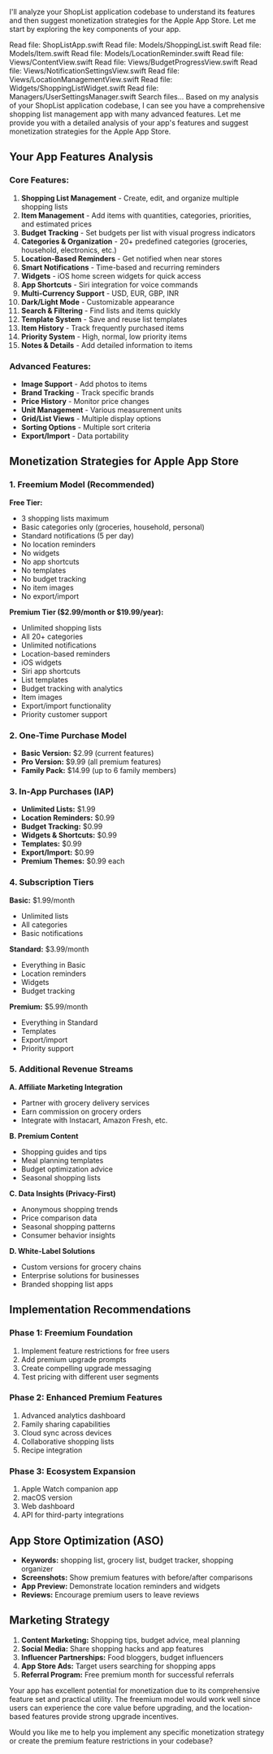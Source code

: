 I'll analyze your ShopList application codebase to understand its features and then suggest monetization strategies for the Apple App Store. Let me start by exploring the key components of your app.

Read file: ShopListApp.swift
Read file: Models/ShoppingList.swift
Read file: Models/Item.swift
Read file: Models/LocationReminder.swift
Read file: Views/ContentView.swift
Read file: Views/BudgetProgressView.swift
Read file: Views/NotificationSettingsView.swift
Read file: Views/LocationManagementView.swift
Read file: Widgets/ShoppingListWidget.swift
Read file: Managers/UserSettingsManager.swift
Search files...
Based on my analysis of your ShopList application codebase, I can see you have a comprehensive shopping list management app with many advanced features. Let me provide you with a detailed analysis of your app's features and suggest monetization strategies for the Apple App Store.

## **Your App Features Analysis**

### **Core Features:**

1. **Shopping List Management** - Create, edit, and organize multiple shopping lists
2. **Item Management** - Add items with quantities, categories, priorities, and estimated prices
3. **Budget Tracking** - Set budgets per list with visual progress indicators
4. **Categories & Organization** - 20+ predefined categories (groceries, household, electronics, etc.)
5. **Location-Based Reminders** - Get notified when near stores
6. **Smart Notifications** - Time-based and recurring reminders
7. **Widgets** - iOS home screen widgets for quick access
8. **App Shortcuts** - Siri integration for voice commands
9. **Multi-Currency Support** - USD, EUR, GBP, INR
10. **Dark/Light Mode** - Customizable appearance
11. **Search & Filtering** - Find lists and items quickly
12. **Template System** - Save and reuse list templates
13. **Item History** - Track frequently purchased items
14. **Priority System** - High, normal, low priority items
15. **Notes & Details** - Add detailed information to items

### **Advanced Features:**

- **Image Support** - Add photos to items
- **Brand Tracking** - Track specific brands
- **Price History** - Monitor price changes
- **Unit Management** - Various measurement units
- **Grid/List Views** - Multiple display options
- **Sorting Options** - Multiple sort criteria
- **Export/Import** - Data portability

## **Monetization Strategies for Apple App Store**

### **1. Freemium Model (Recommended)**

**Free Tier:**

- 3 shopping lists maximum
- Basic categories only (groceries, household, personal)
- Standard notifications (5 per day)
- No location reminders
- No widgets
- No app shortcuts
- No templates
- No budget tracking
- No item images
- No export/import

**Premium Tier ($2.99/month or $19.99/year):**

- Unlimited shopping lists
- All 20+ categories
- Unlimited notifications
- Location-based reminders
- iOS widgets
- Siri app shortcuts
- List templates
- Budget tracking with analytics
- Item images
- Export/import functionality
- Priority customer support

### **2. One-Time Purchase Model**

- **Basic Version:** $2.99 (current features)
- **Pro Version:** $9.99 (all premium features)
- **Family Pack:** $14.99 (up to 6 family members)

### **3. In-App Purchases (IAP)**

- **Unlimited Lists:** $1.99
- **Location Reminders:** $0.99
- **Budget Tracking:** $0.99
- **Widgets & Shortcuts:** $0.99
- **Templates:** $0.99
- **Export/Import:** $0.99
- **Premium Themes:** $0.99 each

### **4. Subscription Tiers**

**Basic:** $1.99/month

- Unlimited lists
- All categories
- Basic notifications

**Standard:** $3.99/month

- Everything in Basic
- Location reminders
- Widgets
- Budget tracking

**Premium:** $5.99/month

- Everything in Standard
- Templates
- Export/import
- Priority support

### **5. Additional Revenue Streams**

**A. Affiliate Marketing Integration**

- Partner with grocery delivery services
- Earn commission on grocery orders
- Integrate with Instacart, Amazon Fresh, etc.

**B. Premium Content**

- Shopping guides and tips
- Meal planning templates
- Budget optimization advice
- Seasonal shopping lists

**C. Data Insights (Privacy-First)**

- Anonymous shopping trends
- Price comparison data
- Seasonal shopping patterns
- Consumer behavior insights

**D. White-Label Solutions**

- Custom versions for grocery chains
- Enterprise solutions for businesses
- Branded shopping list apps

## **Implementation Recommendations**

### **Phase 1: Freemium Foundation**

1. Implement feature restrictions for free users
2. Add premium upgrade prompts
3. Create compelling upgrade messaging
4. Test pricing with different user segments

### **Phase 2: Enhanced Premium Features**

1. Advanced analytics dashboard
2. Family sharing capabilities
3. Cloud sync across devices
4. Collaborative shopping lists
5. Recipe integration

### **Phase 3: Ecosystem Expansion**

1. Apple Watch companion app
2. macOS version
3. Web dashboard
4. API for third-party integrations

## **App Store Optimization (ASO)**

- **Keywords:** shopping list, grocery list, budget tracker, shopping organizer
- **Screenshots:** Show premium features with before/after comparisons
- **App Preview:** Demonstrate location reminders and widgets
- **Reviews:** Encourage premium users to leave reviews

## **Marketing Strategy**

1. **Content Marketing:** Shopping tips, budget advice, meal planning
2. **Social Media:** Share shopping hacks and app features
3. **Influencer Partnerships:** Food bloggers, budget influencers
4. **App Store Ads:** Target users searching for shopping apps
5. **Referral Program:** Free premium month for successful referrals

Your app has excellent potential for monetization due to its comprehensive feature set and practical utility. The freemium model would work well since users can experience the core value before upgrading, and the location-based features provide strong upgrade incentives.

Would you like me to help you implement any specific monetization strategy or create the premium feature restrictions in your codebase?
